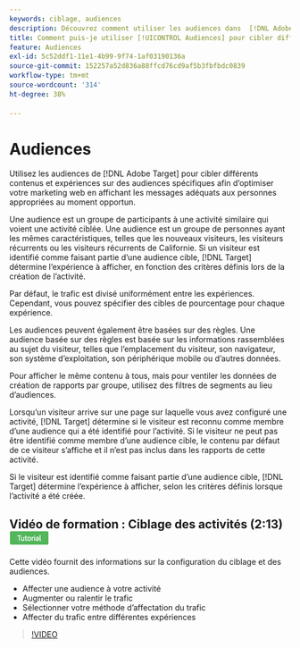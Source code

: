 ```yaml
---
keywords: ciblage, audiences
description: Découvrez comment utiliser les audiences dans  [!DNL Adobe Target] pour cibler différents contenus et expériences sur des audiences spécifiques afin d’optimiser vos efforts de marketing web.
title: Comment puis-je utiliser [!UICONTROL Audiences] pour cibler différents contenus sur des segments spécifiques ?
feature: Audiences
exl-id: 5c52ddf1-11e1-4b99-9f74-1af03190136a
source-git-commit: 152257a52d836a88ffcd76cd9af5b3fbfbdc0839
workflow-type: tm+mt
source-wordcount: '314'
ht-degree: 38%

---
```


# Audiences

Utilisez les audiences de [!DNL Adobe Target] pour cibler différents contenus et expériences sur des audiences spécifiques afin d’optimiser votre marketing web en affichant les messages adéquats aux personnes appropriées au moment opportun.

Une audience est un groupe de participants à une activité similaire qui voient une activité ciblée. Une audience est un groupe de personnes ayant les mêmes caractéristiques, telles que les nouveaux visiteurs, les visiteurs récurrents ou les visiteurs récurrents de Californie. Si un visiteur est identifié comme faisant partie d’une audience cible, [!DNL Target] détermine l’expérience à afficher, en fonction des critères définis lors de la création de l’activité.

Par défaut, le trafic est divisé uniformément entre les expériences. Cependant, vous pouvez spécifier des cibles de pourcentage pour chaque expérience.

Les audiences peuvent également être basées sur des règles. Une audience basée sur des règles est basée sur les informations rassemblées au sujet du visiteur, telles que l’emplacement du visiteur, son navigateur, son système d’exploitation, son périphérique mobile ou d’autres données.

Pour afficher le même contenu à tous, mais pour ventiler les données de création de rapports par groupe, utilisez des filtres de segments au lieu d’audiences.

Lorsqu’un visiteur arrive sur une page sur laquelle vous avez configuré une activité, [!DNL Target] détermine si le visiteur est reconnu comme membre d’une audience qui a été identifié pour l’activité. Si le visiteur ne peut pas être identifié comme membre d’une audience cible, le contenu par défaut de ce visiteur s’affiche et il n’est pas inclus dans les rapports de cette activité.

Si le visiteur est identifié comme faisant partie d’une audience cible, [!DNL Target] détermine l’expérience à afficher, selon les critères définis lorsque l’activité a été créée.

## Vidéo de formation : Ciblage des activités (2:13) ![Badge du tutoriel](/help/main/assets/tutorial.png)

Cette vidéo fournit des informations sur la configuration du ciblage et des audiences.

* Affecter une audience à votre activité
* Augmenter ou ralentir le trafic
* Sélectionner votre méthode d’affectation du trafic
* Affecter du trafic entre différentes expériences

>[!VIDEO](https://video.tv.adobe.com/v/17385)
